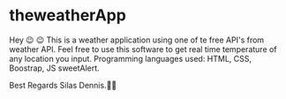 # theweatherApp
Hey 😉 😉 This is a weather application using one of te free API's from weather API.
Feel free to use this software to get real time temperature of any location you input.
Programming languages used: HTML, CSS, Boostrap, JS sweetAlert.

Best Regards
Silas Dennis.🧑‍💻
<!-- https://marden.pages.dev -->
